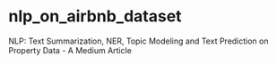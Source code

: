 # nlp_on_airbnb_dataset
NLP: Text Summarization, NER, Topic Modeling and Text Prediction on Property Data - A Medium Article
